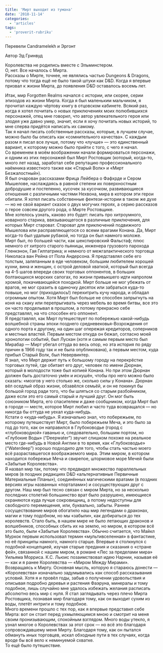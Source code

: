 ```yaml
---
title: 'Мирт выходит из тумана'
date: '2018-11-14'
categories:
  - 'articles'
tags:
  - 'proverit-rubriku'
---
```


Перевели Candramelekh и Эргонт

Автор Эд Гринвуд

Королевства не родились вместе с Эльминстером.  
О, нет. Все началось с Мирта.  
Рассказы о Мирте, точнее, не являлись частью Dungeons & Dragons, потому что тогда ещё не было такой штуки как D&D. Когда я впервые призвал к жизни Мирта, до появления D&D оставалось восемь лет.

Итак, мир Forgotten Realms начался с истории, или скорее, серии эпизодов из жизни Мирта. Когда я был маленьким мальчиком, я прочитал каждую чёртову книгу в отцовском кабинете. Всякий раз, когда я хотел почитать о новых приключениях моих полюбившихся персонажей, отец мне говорил, что автор увлекательного героя или злодея уже давно умер, значит, если я хочу почитать новых историй, то мне сперва придётся написать их самому.  
Так я начал писать собственные рассказы, которые, в лучшем случае, можно было бы описать как «сомнительного качества». С каждым разом я писал все лучше, потому что «лучше» — это единственный вариант, к которому можно было прийти с того, с чего я начал.  
Со временем в моём воображении начали формироваться персонажи, и одним из этих персонажей был Мирт Ростовщик (который, когда-то, много лет назад, заработал себе репутацию профессионального наёмника известного также как «Старый Волк» и «Мирт Безжалостный»).  
Я был очарован рассказами Фрица Лейбера о Фафхрде и Сером Мышелове, наслаждаясь в равной степени их поверхностным добродушие и постепенно, кусочек за кусочком, развивающиеся отношения с различными частями Нехвона, мира в котором эти герои обитали. Я хотел писать собственные фентези-истории в таком же духе — но не свой вариант сказок о двух могучих героях, а серию рассказов о герое совсем другого рода, о Мирте Ростовщике.  
Мне хотелось узнать, каково это будет: писать про хитроумного, коварного старика, ввязывающегося в различные приключения, для которых Мирт староват. Староват для приключений подвижного Мышелова или расправляющегося со всеми врагами Конана. Да, Мирт когда-то был удалым рубакой, но тогда он был намного моложе.  
Мирт был, по большей части, как шекспировский Фальстаф; плюс немного от хитрого старого пьяницы, инженера грузового парохода Гленкэнон, Гая Гилпатрика; и немного от межгалактического торговца Николаса ван Рейна от Пола Андерсона. Я представлял себе его толстым, заляпанным в еде человеком, большим любителем хорошей кухни, вина и женщин, с острой деловой хваткой, который был всегда на 4-5 шагов впереди своих торговых оппонентов, в больших болтающихся морских сапогах, по жизни привыкшего идти напролом хромой, покачивающейся походкой. Мирт больше не мог убежать от врагов, не мог сразить в одиночку десяток или забраться куда-то повыше, но мог (приходилось!) перехитрить кучу народа, и обладал огромным опытом. Хотя Мирт был больше не способен запрыгнуть на коня на скаку или перепрыгивать через мебель во время битвы, все это он часто проделывал в прошлом, а потому прекрасно себе представлял, на что способен его оппонент.  
Я представлял, как Мирт путешествует по побережью какой-нибудь волшебной страны эпохи позднего средневековья-Возрождения от одного порта к другому, на один шаг опережая кредиторов, соперников и местных властей. Первым местом откуда он бежал, согласно моей хронологии событий, был Лускан (хотя и самым первым место был Мирабар — Мирт убегал оттуда во весь опор, но эта история по ряду причин в 1966 году так и не была опубликована), а первым местом, куда прибыл Старый Волк, был Невервинтер.  
Я знал, что Мирт держит путь к большому городу на перекрёстке торговых путей, где обитает его друг, человек по имени Дюрнан, который в молодости тоже был копией Конана. Но при этом Дюрнан должен быть достаточно умён и искушён, чтобы про него можно было сказать: «мозгов у него столько же, сколько силы у Конана». Дюрнан вёл оседлый образ жизни, обзавёлся семьёй, и он не покинул бы большой город ради того, что бы шляться со старым разбойником, даже если это его самый старый и лучший друг. Он мог быть союзником Мирта, его спасителем и даже сообщником, когда Мирт был в городе — месте, которое Мирт любил и часто туда возвращался — но никогда бы оттуда не уехал куда-нибудь.  
Кстати о «куда-нибудь». Я изначально знал, что побережьем, по которому путешествует Мирт, было побережьем Меча, и это было за год до того, как он направился в Глубоководье (город с «глубоководной» гаванью и, следовательно, большим портом, но «Глубокие Воды» (“Deepwater”) звучит слишком похоже на реальное место где-нибудь в Новой Англии в то время, как «Глубоководье» (“Waterdeep”) хорошо подходило для того, чтобы стать частью моего всё разраставшегося воображаемого мира. Этим миром, в котором находится побережье Меча и свирепое, штормовое море Мечей были «Забытые Королевства».  
Я назвал мир так, потому что предвидел множество параллельных миров (в поздних редакциях D&D «альтернативные Первичные Материальные Планы»), соединённых магическими вратами (в поздних версиях игры названных «порталами») и сосуществующих друг с другом. Наш мир был тесно связан с миром Мирта, но за несколько последних столетий большинство врат было разрушено, имеющиеся охраняются куда лучше сокровищниц, а потому недоступны для свободного перемещения, или, буквально, забыты. Раннее сосуществование миров обогатило наш мир легендами о драконах, магии и тому подобном, но мы «забыли», как добираться до тех королевств. Стало быть, в нашем мире не было летающих драконов и волшебников, способных сбить их на землю, но миром, в котором всё это было, были «Забытые Королевства». Обычно считается, что Майкл Муркок первым использовал термин «мультивселенная» в фантастике, но её принципы намного, намного старше. Впервые я столкнулся с подобной концепцией, изучая старые предания и сказания о «стране фей», связанной с нашим миром, в романе «Лес за пределами мира» Уильяма Морриса. К.С. Льюис позаимствовал идею Нарнии, называя её — как и я ранее Королевства — «Миром Между Мирами».  
Возвращаясь к Мирту. Основная мысль, которую я стараюсь донести — «Королевства» изначально задумывались как способ рассказывания условий. Хотя я и провёл годы, забыв о получении удовольствия и описывая подробно деревья и растения Фаэруна, минералы и тому подобное, лишь случайно мне удалось избежать желания расписать абсолютно весь мир с нуля. Я стал заглядывать через плечо Мирта Ростовщика, познавая мир благодаря тому, как он выходит сухим из воды, плетёт интриги и тому подобное.  
Много времени прошло с тех пор, как я впервые представил себе Мирта: вот он стоит перед ухмыляющимся мною и смотрит на меня своим пронизывающим, спокойным взглядом. Много воды утекло, я узнал многое о Королевствах за этот срок — но всё это благодаря сопровождавшему меня Мирту. Благодаря тому, как он пытался обмануть иных торговцев, искал обходные пути в тех случаях, когда вроде бы всё вело к неминуемой схватке.  
То ещё было путешествие.

